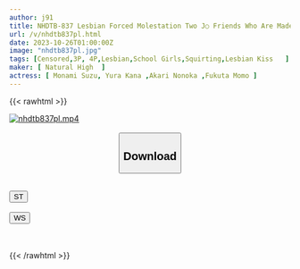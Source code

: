 ```yaml
---
author: j91
title: NHDTB-837 Lesbian Forced Molestation Two J○ Friends Who Are Made To Finger Each Other And Leak Orgasms
url: /v/nhdtb837pl.html
date: 2023-10-26T01:00:00Z
image: "nhdtb837pl.jpg"
tags: [Censored,3P, 4P,Lesbian,School Girls,Squirting,Lesbian Kiss	 ]
maker: [ Natural High  ]
actress: [ Monami Suzu, Yura Kana ,Akari Nonoka ,Fukuta Momo ]
---
```



{{< rawhtml >}}

<div class="video" data-videoid="4ykMGloXgJtKbwa">
    <a href="javascript:;">
        <img src="https://my.j91.asia/v/nhdtb837pl.jpg" width="WIDTH" height="HEIGHT" alt="nhdtb837pl.mp4" loading="lazy">
    </a>
</div>

<script type="text/javascript" src="https://j91.asia/asset/on-demand-st.js"></script>

<br>
  <link rel="stylesheet" href="https://j91.asia/asset/bs5.css">
  
  <center>
  <button class="btn btn-primary" type="button" data-bs-toggle="collapse" data-bs-target=".multi-collapse" aria-expanded="false" aria-controls="multiCollapseExample1 multiCollapseExample2"><h2>Download</h2></button></center>
</p>
<div class="row">
  <div class="col">
    <div class="collapse multi-collapse" id="multiCollapseExample1">
      <div class="card card-body">
	      	      <br>
<div class="buttons">  
<a href="https://streamtape.to/v/4ykMGloXgJtKbwa"><button class="btn-hover color-3"><i class="fa fa-download"></i> ST</button></a></div>
    </div>
  </div>
</div>
  <div class="col">
    <div class="collapse multi-collapse" id="multiCollapseExample2">
      <div class="card card-body">
	      <br>
<div class="buttons">
    <a href="https://wolfstream.tv/5eq36tx7ll64"><button class="btn-hover color-9"><i class="fa fa-download"></i> WS</button></a></div>
<br><br>
      </div>
    </div>
  </div>
</div>

{{< /rawhtml >}}

